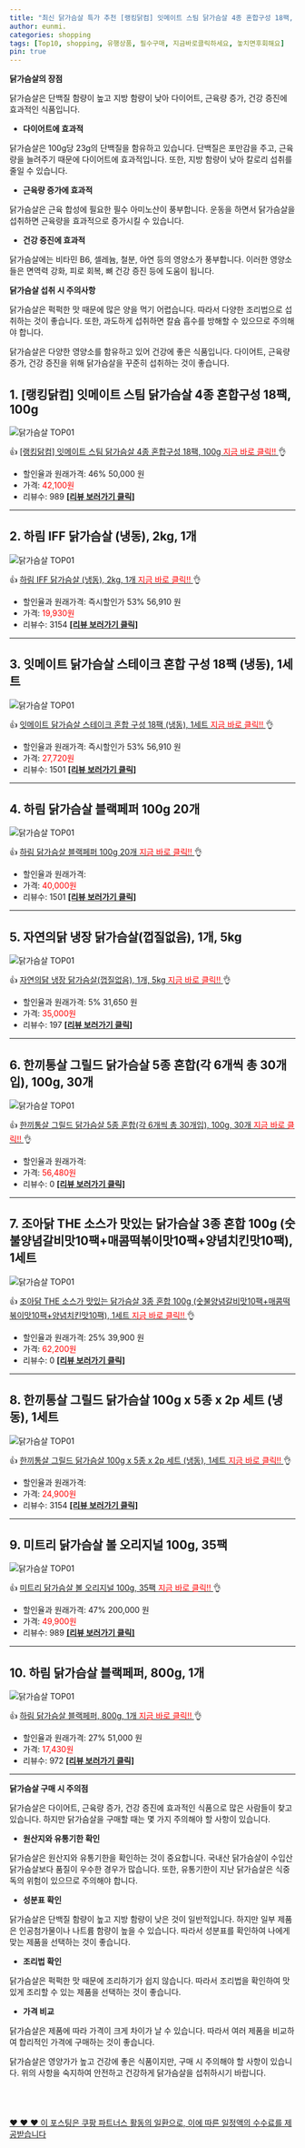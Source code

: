 ```yaml
---
title: "최신 닭가슴살 특가 추천 [랭킹닭컴] 잇메이트 스팀 닭가슴살 4종 혼합구성 18팩, 100g 비교 장점"
author: eunmi.
categories: shopping
tags: [Top10, shopping, 유행상품, 필수구매, 지금바로클릭하세요, 놓치면후회해요]
pin: true
---
```

**닭가슴살의 장점**

닭가슴살은 단백질 함량이 높고 지방 함량이 낮아 다이어트, 근육량 증가, 건강 증진에 효과적인 식품입니다.

* **다이어트에 효과적**

닭가슴살은 100g당 23g의 단백질을 함유하고 있습니다. 단백질은 포만감을 주고, 근육량을 늘려주기 때문에 다이어트에 효과적입니다. 또한, 지방 함량이 낮아 칼로리 섭취를 줄일 수 있습니다.

* **근육량 증가에 효과적**

닭가슴살은 근육 합성에 필요한 필수 아미노산이 풍부합니다. 운동을 하면서 닭가슴살을 섭취하면 근육량을 효과적으로 증가시킬 수 있습니다.

* **건강 증진에 효과적**

닭가슴살에는 비타민 B6, 셀레늄, 철분, 아연 등의 영양소가 풍부합니다. 이러한 영양소들은 면역력 강화, 피로 회복, 뼈 건강 증진 등에 도움이 됩니다.

**닭가슴살 섭취 시 주의사항**

닭가슴살은 퍽퍽한 맛 때문에 많은 양을 먹기 어렵습니다. 따라서 다양한 조리법으로 섭취하는 것이 좋습니다. 또한, 과도하게 섭취하면 칼슘 흡수를 방해할 수 있으므로 주의해야 합니다.

닭가슴살은 다양한 영양소를 함유하고 있어 건강에 좋은 식품입니다. 다이어트, 근육량 증가, 건강 증진을 위해 닭가슴살을 꾸준히 섭취하는 것이 좋습니다.

   

## 1. [랭킹닭컴] 잇메이트 스팀 닭가슴살 4종 혼합구성 18팩, 100g

![닭가슴살 TOP01](https://thumbnail10.coupangcdn.com/thumbnails/remote/230x230ex/image/vendor_inventory/b997/f20ff49d296e275a2aef18f0f02c784c10bd3b3619ea8d5697b6aea290c6.jpg)


👍 [[랭킹닭컴] 잇메이트 스팀 닭가슴살 4종 혼합구성 18팩, 100g <font color=red> 지금 바로 클릭!! </font> ](https://link.coupang.com/re/AFFSDP?lptag=AF3617701&subid=GithubCoopas&pageKey=7665174079&traceid=V0-153&itemId=20431780903&vendorItemId=5356628328) 👌 


- 할인율과 원래가격: 46%  50,000   원
- 가격: <span style='color:red'>42,100원</span>
- 리뷰수: 989  [**[리뷰 보러가기 클릭]**](https://link.coupang.com/re/AFFSDP?lptag=AF3617701&subid=GithubCoopas&pageKey=7665174079&traceid=V0-153&itemId=20431780903&vendorItemId=5356628328)

---


   

## 2. 하림 IFF 닭가슴살 (냉동), 2kg, 1개

![닭가슴살 TOP01](https://thumbnail8.coupangcdn.com/thumbnails/remote/230x230ex/image/retail/images/241120252118987-8cae9932-7345-4439-bcdf-2de5376a25c9.jpg)


👍 [하림 IFF 닭가슴살 (냉동), 2kg, 1개 <font color=red> 지금 바로 클릭!! </font> ](https://link.coupang.com/re/AFFSDP?lptag=AF3617701&subid=GithubCoopas&pageKey=227331483&traceid=V0-153&itemId=720227345&vendorItemId=4822351124) 👌 


- 할인율과 원래가격: 즉시할인가 53%  56,910   원
- 가격: <span style='color:red'>19,930원</span>
- 리뷰수: 3154  [**[리뷰 보러가기 클릭]**](https://link.coupang.com/re/AFFSDP?lptag=AF3617701&subid=GithubCoopas&pageKey=227331483&traceid=V0-153&itemId=720227345&vendorItemId=4822351124)

---


   

## 3. 잇메이트 닭가슴살 스테이크 혼합 구성 18팩 (냉동), 1세트

![닭가슴살 TOP01](https://thumbnail9.coupangcdn.com/thumbnails/remote/230x230ex/image/retail/images/4527292169605000-1451c44d-5b02-48c4-841a-16bcba871fac.jpg)


👍 [잇메이트 닭가슴살 스테이크 혼합 구성 18팩 (냉동), 1세트 <font color=red> 지금 바로 클릭!! </font> ](https://link.coupang.com/re/AFFSDP?lptag=AF3617701&subid=GithubCoopas&pageKey=2371429478&traceid=V0-153&itemId=4129338793&vendorItemId=72113265284) 👌 


- 할인율과 원래가격: 즉시할인가 53%  56,910   원
- 가격: <span style='color:red'>27,720원</span>
- 리뷰수: 1501  [**[리뷰 보러가기 클릭]**](https://link.coupang.com/re/AFFSDP?lptag=AF3617701&subid=GithubCoopas&pageKey=2371429478&traceid=V0-153&itemId=4129338793&vendorItemId=72113265284)

---


   

## 4. 하림 닭가슴살 블랙페퍼 100g 20개

![닭가슴살 TOP01](https://thumbnail9.coupangcdn.com/thumbnails/remote/230x230ex/image/vendor_inventory/c78f/6f33036e2d95013c2fd479d95ec0d33a219e0b0846ec00e7ba1ce36ce827.jpg)


👍 [하림 닭가슴살 블랙페퍼 100g 20개 <font color=red> 지금 바로 클릭!! </font> ](https://link.coupang.com/re/AFFSDP?lptag=AF3617701&subid=GithubCoopas&pageKey=7260940221&traceid=V0-153&itemId=12978134784&vendorItemId=71915868954) 👌 


- 할인율과 원래가격: 
- 가격: <span style='color:red'>40,000원</span>
- 리뷰수: 1501  [**[리뷰 보러가기 클릭]**](https://link.coupang.com/re/AFFSDP?lptag=AF3617701&subid=GithubCoopas&pageKey=7260940221&traceid=V0-153&itemId=12978134784&vendorItemId=71915868954)

---


   

## 5. 자연의닭 냉장 닭가슴살(껍질없음), 1개, 5kg

![닭가슴살 TOP01](https://thumbnail9.coupangcdn.com/thumbnails/remote/230x230ex/image/vendor_inventory/1415/ca5d4bd440ac119815b4467aa6504730692d458b24a1a19df1c47876341c.jpg)


👍 [자연의닭 냉장 닭가슴살(껍질없음), 1개, 5kg <font color=red> 지금 바로 클릭!! </font> ](https://link.coupang.com/re/AFFSDP?lptag=AF3617701&subid=GithubCoopas&pageKey=196789286&traceid=V0-153&itemId=566951366&vendorItemId=4488228394) 👌 


- 할인율과 원래가격: 5%  31,650   원
- 가격: <span style='color:red'>35,000원</span>
- 리뷰수: 197  [**[리뷰 보러가기 클릭]**](https://link.coupang.com/re/AFFSDP?lptag=AF3617701&subid=GithubCoopas&pageKey=196789286&traceid=V0-153&itemId=566951366&vendorItemId=4488228394)

---


   

## 6. 한끼통살 그릴드 닭가슴살 5종 혼합(각 6개씩 총 30개입), 100g, 30개

![닭가슴살 TOP01](https://thumbnail9.coupangcdn.com/thumbnails/remote/230x230ex/image/vendor_inventory/9530/0b05200e478382fc4f1fb42110c997e7df5ad7d8684a8b0c315b010f90fa.jpg)


👍 [한끼통살 그릴드 닭가슴살 5종 혼합(각 6개씩 총 30개입), 100g, 30개 <font color=red> 지금 바로 클릭!! </font> ](https://link.coupang.com/re/AFFSDP?lptag=AF3617701&subid=GithubCoopas&pageKey=6486877487&traceid=V0-153&itemId=18201831197&vendorItemId=85350265081) 👌 


- 할인율과 원래가격: 
- 가격: <span style='color:red'>56,480원</span>
- 리뷰수: 0  [**[리뷰 보러가기 클릭]**](https://link.coupang.com/re/AFFSDP?lptag=AF3617701&subid=GithubCoopas&pageKey=6486877487&traceid=V0-153&itemId=18201831197&vendorItemId=85350265081)

---


   

## 7. 조아닭 THE 소스가 맛있는 닭가슴살 3종 혼합 100g (숫불양념갈비맛10팩+매콤떡볶이맛10팩+양념치킨맛10팩), 1세트

![닭가슴살 TOP01](https://thumbnail8.coupangcdn.com/thumbnails/remote/230x230ex/image/vendor_inventory/42cf/660886c82fd76951794530689c7a04f7a629fc0428eeb83759e0543c0bed.jpg)


👍 [조아닭 THE 소스가 맛있는 닭가슴살 3종 혼합 100g (숫불양념갈비맛10팩+매콤떡볶이맛10팩+양념치킨맛10팩), 1세트 <font color=red> 지금 바로 클릭!! </font> ](https://link.coupang.com/re/AFFSDP?lptag=AF3617701&subid=GithubCoopas&pageKey=6695278876&traceid=V0-153&itemId=15486915514&vendorItemId=82706313745) 👌 


- 할인율과 원래가격: 25%  39,900   원
- 가격: <span style='color:red'>62,200원</span>
- 리뷰수: 0  [**[리뷰 보러가기 클릭]**](https://link.coupang.com/re/AFFSDP?lptag=AF3617701&subid=GithubCoopas&pageKey=6695278876&traceid=V0-153&itemId=15486915514&vendorItemId=82706313745)

---


   

## 8. 한끼통살 그릴드 닭가슴살 100g x 5종 x 2p 세트 (냉동), 1세트

![닭가슴살 TOP01](https://thumbnail8.coupangcdn.com/thumbnails/remote/230x230ex/image/retail/images/2045038121725822-b9984e3b-3b73-4ce9-a709-1faa2946a24d.jpg)


👍 [한끼통살 그릴드 닭가슴살 100g x 5종 x 2p 세트 (냉동), 1세트 <font color=red> 지금 바로 클릭!! </font> ](https://link.coupang.com/re/AFFSDP?lptag=AF3617701&subid=GithubCoopas&pageKey=6497434597&traceid=V0-153&itemId=14289924180&vendorItemId=81534852735) 👌 


- 할인율과 원래가격: 
- 가격: <span style='color:red'>24,900원</span>
- 리뷰수: 3154  [**[리뷰 보러가기 클릭]**](https://link.coupang.com/re/AFFSDP?lptag=AF3617701&subid=GithubCoopas&pageKey=6497434597&traceid=V0-153&itemId=14289924180&vendorItemId=81534852735)

---


   

## 9. 미트리 닭가슴살 볼 오리지널 100g, 35팩

![닭가슴살 TOP01](https://thumbnail6.coupangcdn.com/thumbnails/remote/230x230ex/image/vendor_inventory/e2c3/78f4bcd0a787c92e88ced6aeefb8c3c9226ee5964e15ff7b007c8bbfca58.jpg)


👍 [미트리 닭가슴살 볼 오리지널 100g, 35팩 <font color=red> 지금 바로 클릭!! </font> ](https://link.coupang.com/re/AFFSDP?lptag=AF3617701&subid=GithubCoopas&pageKey=2212615370&traceid=V0-153&itemId=12725110148&vendorItemId=71784867327) 👌 


- 할인율과 원래가격: 47%  200,000   원
- 가격: <span style='color:red'>49,900원</span>
- 리뷰수: 989  [**[리뷰 보러가기 클릭]**](https://link.coupang.com/re/AFFSDP?lptag=AF3617701&subid=GithubCoopas&pageKey=2212615370&traceid=V0-153&itemId=12725110148&vendorItemId=71784867327)

---


   

## 10. 하림 닭가슴살 블랙페퍼, 800g, 1개

![닭가슴살 TOP01](https://thumbnail6.coupangcdn.com/thumbnails/remote/230x230ex/image/retail/images/1758532363184019-35e42ddd-8591-4557-952c-f8c1eae8baca.jpg)


👍 [하림 닭가슴살 블랙페퍼, 800g, 1개 <font color=red> 지금 바로 클릭!! </font> ](https://link.coupang.com/re/AFFSDP?lptag=AF3617701&subid=GithubCoopas&pageKey=6795965704&traceid=V0-153&itemId=12628460347&vendorItemId=79896126181) 👌 


- 할인율과 원래가격: 27%  51,000   원
- 가격: <span style='color:red'>17,430원</span>
- 리뷰수: 972  [**[리뷰 보러가기 클릭]**](https://link.coupang.com/re/AFFSDP?lptag=AF3617701&subid=GithubCoopas&pageKey=6795965704&traceid=V0-153&itemId=12628460347&vendorItemId=79896126181)

---
**닭가슴살 구매 시 주의점**

닭가슴살은 다이어트, 근육량 증가, 건강 증진에 효과적인 식품으로 많은 사람들이 찾고 있습니다. 하지만 닭가슴살을 구매할 때는 몇 가지 주의해야 할 사항이 있습니다.

* **원산지와 유통기한 확인**

닭가슴살은 원산지와 유통기한을 확인하는 것이 중요합니다. 국내산 닭가슴살이 수입산 닭가슴살보다 품질이 우수한 경우가 많습니다. 또한, 유통기한이 지난 닭가슴살은 식중독의 위험이 있으므로 주의해야 합니다.

* **성분표 확인**

닭가슴살은 단백질 함량이 높고 지방 함량이 낮은 것이 일반적입니다. 하지만 일부 제품은 인공첨가물이나 나트륨 함량이 높을 수 있습니다. 따라서 성분표를 확인하여 나에게 맞는 제품을 선택하는 것이 좋습니다.

* **조리법 확인**

닭가슴살은 퍽퍽한 맛 때문에 조리하기가 쉽지 않습니다. 따라서 조리법을 확인하여 맛있게 조리할 수 있는 제품을 선택하는 것이 좋습니다.

* **가격 비교**

닭가슴살은 제품에 따라 가격이 크게 차이가 날 수 있습니다. 따라서 여러 제품을 비교하여 합리적인 가격에 구매하는 것이 좋습니다.

닭가슴살은 영양가가 높고 건강에 좋은 식품이지만, 구매 시 주의해야 할 사항이 있습니다. 위의 사항을 숙지하여 안전하고 건강하게 닭가슴살을 섭취하시기 바랍니다.<br><br><br><br><br> [ ❤ ❤ ❤ 이 포스팅은 쿠팡 파트너스 활동의 일환으로, 이에 따른 일정액의 수수료를 제공받습니다](https://link.coupang.com/a/bcEFyh)